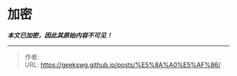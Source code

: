 # 加密

***本文已加密，因此其原始内容不可见！***

---

> 作者:   
> URL: https://geekswg.github.io/posts/%E5%8A%A0%E5%AF%86/  

